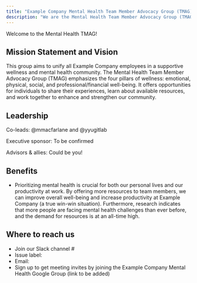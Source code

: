 ```yaml
---
title: "Example Company Mental Health Team Member Advocacy Group (TMAG)"
description: "We are the Mental Health Team Member Advocacy Group (TMAG) founded in the Summer of 2024. Learn more!"
---
```


Welcome to the Mental Health TMAG!

## Mission Statement and Vision

This group aims to unify all Example Company employees in a supportive wellness and mental health community. The Mental Health Team Member Advocacy Group (TMAG) emphasizes the four pillars of wellness: emotional, physical, social, and professional/financial well-being. It offers opportunities for individuals to share their experiences, learn about available resources, and work together to enhance and strengthen our community.

## Leadership

Co-leads: @mmacfarlane and @yyugitlab

Executive sponsor: To be confirmed

Advisors & allies: Could be you!

## Benefits

- Prioritizing mental health is crucial for both our personal lives and our productivity at work. By offering more resources to team members, we can improve overall well-being and increase productivity at Example Company (a true win-win situation). Furthermore, research indicates that more people are facing mental health challenges than ever before, and the demand for resources is at an all-time high.

## Where to reach us

- Join our Slack channel #
- Issue label: 
- Email: 
- Sign up to get meeting invites by joining the Example Company Mental Health Google Group (link to be added)
